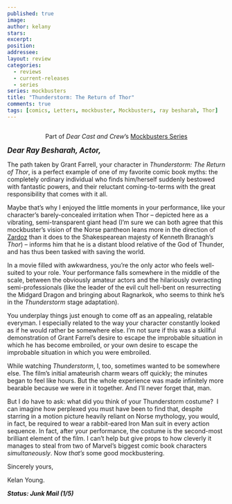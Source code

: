 ```yaml
---
published: true
image:
author: kelany 
stars: 
excerpt: 
position: 
addressee: 
layout: review
categories: 
  - reviews
  - current-releases
  - series
series: mockbusters
title: "Thunderstorm: The Return of Thor"
comments: true
tags: [comics, Letters, mockbuster, Mockbusters, ray besharah, Thor]
---
```

<div><p><span class="full-image-block ssNonEditable"><span><a href="/letters/2013/11/6/thunderstorm-the-return-of-thor.html"><img src="http://static.squarespace.com/static/5005f6bcc4aa41161b33e89e/5329cf1fe4b07c068ebf74de/5329cf1fe4b07c068ebf78fb/1383755701787/thor.jpg" alt="" /></a></span></span></p>
<p style="text-align:center;">Part of&nbsp;<em>Dear Cast and Crew</em>&#8217;s&nbsp;<a href="/events/2013/9/12/mockbuster-series.html">Mockbusters Series</a></p>
<div></div>
<p><em><strong style="font-size:120%;">Dear Ray Besharah, Actor,</strong></em></p>
<p>The path taken by Grant Farrell, your character in <em>Thunderstorm: The Return of Thor</em>, is a perfect example of one of my favorite comic book myths: the completely ordinary individual who finds him/herself suddenly bestowed with fantastic powers, and their reluctant coming-to-terms with the great responsibility that comes with it all.&nbsp;</p>
<p>Maybe that&rsquo;s why I enjoyed the little moments in your performance, like your character&rsquo;s barely-concealed irritation when Thor &ndash; depicted here as a vibrating, semi-transparent giant head (I&#8217;m sure we can both agree that this mockbuster&rsquo;s vision of the Norse pantheon leans more in the direction of <a href="http://www.youtube.com/watch?v=YOROvO2fxTc">Zardoz</a> than it does to the Shakespearean majesty of Kenneth Branagh&rsquo;s <em>Thor</em>) &ndash; informs him that he is a distant blood relative of the God of Thunder, and has thus been tasked with saving the world.</p>
<p>In a movie filled with awkwardness, you&rsquo;re the only actor who feels well-suited to your role. Your performance falls somewhere in the middle of the scale, between the obviously amateur actors and the hilariously overacting semi-professionals (like the leader of the evil cult hell-bent on resurrecting the Midgard Dragon and bringing about Ragnarkok, who seems to think he&rsquo;s in the <em>Thunderstorm</em> stage adaptation).</p>
<p>You underplay things just enough to come off as an appealing, relatable everyman. I especially related to the way your character constantly looked as if he would rather be somewhere else. I&#8217;m not sure if this was a skillful demonstration of Grant Farrel&#8217;s desire to escape the improbable situation in which he has become embroiled, or your own desire to escape the improbable situation in which you were embroiled.</p>
<p>While watching <em>Thunderstorm</em>, I, too, sometimes wanted to be somewhere else. The film&rsquo;s initial amateurish charm wears off quickly; the minutes began to feel like hours. But the whole experience was made infinitely more bearable because we were in it together. And I&#8217;ll never forget that, man.</p>
<p>But I do have to ask: what did you think of your Thunderstorm costume? &nbsp;I can imagine how perplexed you must have been to find that, despite starring in a motion picture heavily reliant on Norse mythology, you would, in fact, be required to wear a rabbit-eared Iron Man suit in every action sequence. In fact, after your performance, the costume is the second-most brilliant element of the film. I can&#8217;t help but give props to how cleverly it manages to steal from two of Marvel&rsquo;s biggest comic book characters <em>simultaneously</em>. Now <em>that&rsquo;s</em> some good mockbustering.</p>
<p>Sincerely yours,</p>
<p>Kelan Young.</p>
<p><em><strong>Status: Junk Mail (1/5)</strong></em></p></div>
